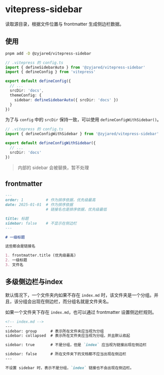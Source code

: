 # vitepress-sidebar

读取源目录，根据文件位置与 frontmatter 生成侧边栏数据。

## 使用

```bash
pnpm add -D @zyjared/vitepress-sidebar
```

```ts
// .vitepress 的 config.ts
import { defineSidebarAuto } from '@zyjared/vitepress-sidebar'
import { defineConfig } from 'vitepress'

export default defineConfig({
  // ...
  srcDir: 'docs',
  themeConfig: {
    sidebar: defineSidebarAuto({ srcDir: 'docs' })
  }
})
```

为了与 `config` 中的 `srcDir` 保持一致，可以使用 `defineConfigWithSidebar()`。

```ts
// .vitepress 的 config.ts
import { defineConfigWithSidebar } from '@zyjared/vitepress-sidebar'

export default defineConfigWithSidebar({
  // ...
  srcDir: 'docs'
})
```

> 内部的 sidebar 会被替换，暂不处理

## frontmatter

```md
---
order: 1          # 作为排序依据，优先级最高
date: 2025-01-01  # 作为排序依据
                  # 链接名也是排序依据，优先级最低

title: 标题
sidebar: false    # 不显示在侧边栏
---

# 一级标题

这些都会是链接名

1. frontmatter.title (优先级最高)
2. 一级标题
3. 文件名
```

## 多级侧边栏与index

默认情况下，一个文件夹内如果不存在 `index.md` 时，该文件夹是一个分组。并且，该分组会出现在侧边栏，而分组名就是文件夹名。

如果一个文件夹下存在 `index.md`，也可以通过 frontmatter 设置侧边栏规则。

```md
<!-- index.md -->
---
sidebar: group      # 表示所在文件夹应当视为分组
sidebar: collapsed  # 表示所在文件夹应当视为分组，并且默认收起

sidebar: true       # 不是分组，但是 `index` 应当视为链接出现在侧边栏

sidebar: false      # 所在文件夹下的文档都不应当出现在侧边栏
---

不设置 sidebar 时，表示不是分组，`index` 链接也不会出现在侧边栏。
```
